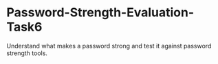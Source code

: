 # Password-Strength-Evaluation-Task6
Understand what makes a password strong and test it against password strength tools. 
